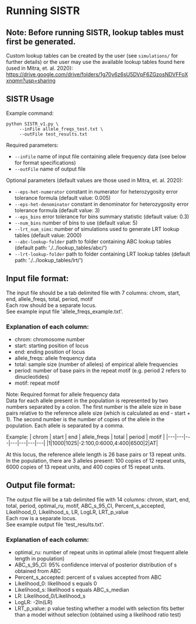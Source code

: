 # Running SISTR

## Note: Before running SISTR, lookup tables must first be generated. 
Custom lookup tables can be created by the user (see `simulations/` for further details) or the user may use the available lookup tables found here (used in Mitra, et. al. 2020): https://drive.google.com/drive/folders/1g70y6z6sU5DVpF6ZGzosNDVFFoXxnqmn?usp=sharing

## SISTR Usage
Example command:
```
python SISTR_v1.py \
     --inFile allele_freqs_test.txt \
     --outFile test_results.txt 
```

Required parameters:  
* `--inFile` name of input file containing allele frequency data (see below for format specifications)  
* `--outFile` name of output file 

Optional parameters (default values are those used in Mitra, et. al. 2020):
* `--eps-het-numerator` constant in numerator for heterozygosity error tolerance formula (default value: 0.005) 
* `--eps-het-denominator` constant in denominator for heterozygosity error tolerance formula (default value: 3)
* `--eps_bins` error tolerance for bins summary statistic (default value: 0.3)
* `--num_bins` number of bins to use (default value: 5)
* `--lrt_num_sims`: number of simulations used to generate LRT lookup tables (default value: 2000) 
* `--abc-lookup-folder` path to folder containing ABC lookup tables (default path: './../lookup_tables/abc/')
* `--lrt-lookup-folder` path to folder containing LRT lookup tables (default path: './../lookup_tables/lrt/')

## Input file format:
The input file should be a tab delimited file with 7 columns: chrom, start, end, allele_freqs, total, period, motif  
Each row should be a separate locus.  
See example input file 'allele_freqs_example.txt'.

### Explanation of each column:
* chrom: chromosome number  
* start: starting position of locus  
* end: ending position of locus  
* allele_freqs: allele frequency data  
* total: sample size (number of alleles) of empirical allele frequencies  
* period: number of base pairs in the repeat motif (e.g. period 2 refers to dinucleotides)  
* motif: repeat motif  

Note: Required format for allele frequency data  
Data for each allele present in the population is represented by two numbers separated by a colon. The first number is the allele size in base pairs relative to the reference allele size (which is calculated as end - start + 1). The second number is the number of copies of the allele in the population. Each allele is separated by a comma.  
   
Example: 
| chrom | start | end | allele_freqs | total | period | motif |
|---|---|---|---|---|---|---|
|1|1000|1025|-2:100,0:6000,4:400|6500|2|AT| 
   
At this locus, the reference allele length is 26 base pairs or 13 repeat units. In the population, there are 3 alleles present: 100 copies of 12 repeat units, 6000 copies of 13 repeat units, and 400 copies of 15 repeat units.

## Output file format:
The output file will be a tab delimited file with 14 columns: chrom, start, end, total, period, optimal_ru, motif, ABC_s_95_CI, Percent_s_accepted, Likelihood_0, Likelihood_s, LR, LogLR, LRT_p_value    
Each row is a separate locus.  
See example output file 'test_results.txt'.

### Explanation of each column:
* optimal_ru: number of repeat units in optimal allele (most frequent allele length in population)
* ABC_s_95_CI: 95% confidence interval of posterior distribution of s obtained from ABC
* Percent_s_accepted: percent of s values accepted from ABC
* Likelihood_0: likelihood s equals 0
* Likelihood_s: likelihood s equals ABC_s_median
* LR: Likelihood_0/Likelihood_s
* LogLR: -2ln(LR)
* LRT_p_value: p value testing whether a model with selection fits better than a model without selection (obtained using a likelihood ratio test)